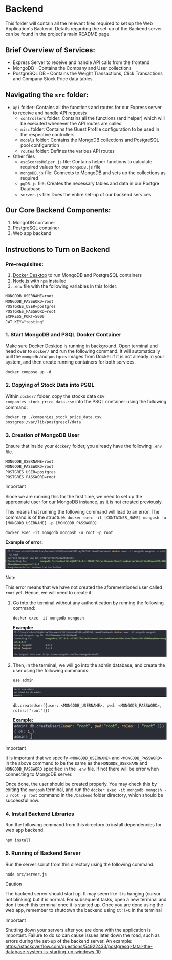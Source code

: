 # Backend

This folder will contain all the relevant files required to set up the Web Application's Backend.
Details regarding the set-up of the Backend server can be found in the project's main README page.

## Brief Overview of Services:

- Express Server to receive and handle API calls from the frontend
- MongoDB - Contains the Company and User collections
- PostgreSQL DB - Contains the Weight Transactions, Click Transactions and Company Stock Price data tables

## Navigating the `src` folder:

- `api` folder: Contains all the functions and routes for our Express server to receive and handle API requests
  - `controllers` folder: Contains all the functions (and helper) which will be executed whenever the API routes are called
  - `misc` folder: Contains the Guest Profile configuration to be used in the respective controllers
  - `models` folder: Contains the MongoDB collections and PostgreSQL pool configuration
  - `routes` folder: Defines the various API routes
- Other files
  - `esgScoresHelper.js` file: Contains helper functions to calculate required values for our `mongoDB.js` file
  - `mongoDB.js` file: Connects to MongoDB and sets up the collections as required
  - `pgDB.js` file: Creates the necessary tables and data in our Postgre Database
  - `server.js` file: Does the entire set-up of our backend services

## Our Core Backend Components:

1) MongoDB container
2) PostgreSQL container
3) Web app backend

## Instructions to Turn on Backend

### Pre-requisites:

1) [Docker Desktop](https://www.docker.com/products/docker-desktop/) to run MongoDB and PostgreSQL containers
2) [Node.js](https://nodejs.org/en/download) with `npm` installed
3) `.env` file with the following variables in this folder:

```text
MONGODB_USERNAME=root
MONGODB_PASSWORD=root
POSTGRES_USER=postgres
POSTGRES_PASSWORD=root
EXPRESS_PORT=5000
JWT_KEY="testing"
```

### 1. Start MongoDB and PSQL Docker Container

Make sure Docker Desktop is running in background. Open terminal and head over to `docker/` and run the following command. It will automatically pull the `mongodb` and `postgres` images from Docker if it is not already in your system, and then create running containers for both services.

```shell
docker compose up -d
```

### 2. Copying of Stock Data into PSQL

Within `docker/` folder, copy the stocks data csv `companies_stock_price_data.csv` into the PSQL container using the following command:

```shell
docker cp ./companies_stock_price_data.csv postgres:/var/lib/postgresql/data
```

### 3. Creation of MongoDB User

Ensure that inside your `docker/` folder, you already have the following `.env` file.

```text
MONGODB_USERNAME=root
MONGODB_PASSWORD=root
POSTGRES_USER=postgres
POSTGRES_PASSWORD=root
```
> [!IMPORTANT]
> Since we are running this for the first time, we need to set up the appropriate user for our MongoDB instance, as it is not created previously. 

This means that running the following command will lead to an error. The command is of the structure: `docker exec -it [CONTAINER_NAME] mongosh -u [MONGODB_USERNAME] -p [MONGODB_PASSWORD]`

```shell
docker exec -it mongodb mongosh -u root -p root
```

**Example of error:**

![MongoDB Authentication Error](./attachments/MongoDB_User_Authentication_Failed.png)

> [!NOTE]
> This error means that we have not created the aforementioned user called `root` yet. Hence, we will need to create it.

1. Go into the terminal without any authentication by running the following command:

    ```shell
    docker exec -it mongodb mongosh
    ```

    **Example:**
    ![MongoDB Shell Without Authentication](./attachments/MongoDB_No_Authentication.png)

2. Then, in the terminal, we will go into the admin database, and create the user using the following commands:

    ```shell
    use admin
    ```

   ![Use Admin Database](./attachments/MongoDB_Use_Admin.png)

    ```shell
    db.createUser({user: <MONGODB_USERNAME>, pwd: <MONGODB_PASSWORD>, roles:["root"]})
    ```

   **Example:**
   ![Creating root user](./attachments/MongoDB_Create_Root_User.png)

> [!IMPORTANT]
> It is important that we specify `<MONGODB_USERNAME>` and `<MONGODB_PASSWORD>` in the above command to be the same as the `MONGODB_USERNAME` and `MONGODB_PASSWORD` specified in the `.env` file. If not there will be error when connecting to MongoDB server.

   Once done, the user should be created properly. You may check this by exiting the `mongosh` terminal, and run the `docker exec -it mongodb mongosh -u root -p root` command in the `/backend` folder directory, which should be successful now.

### 4. Install Backend Libraries

Run the following command from this directory to install dependencies for web app backend.

```shell
npm install
```

### 5. Running of Backend Server

Run the server script from this directory using the following command:

```shell
node src/server.js
```
> [!CAUTION]
> The backend server should start up. It may seem like it is hanging (cursor not blinking) but it is normal. For subsequent tasks, open a new terminal and don't touch this terminal once it is started up. Once you are done using the web app, remember to shutdown the backend using `Ctrl+C` in the terminal

> [!IMPORTANT]
> Shutting down your servers after you are done with the application is important.
> Failure to do so can cause issues later down the road, such as errors during the set-up of the backend server.
> An example: https://stackoverflow.com/questions/54922433/postgresql-fatal-the-database-system-is-starting-up-windows-10